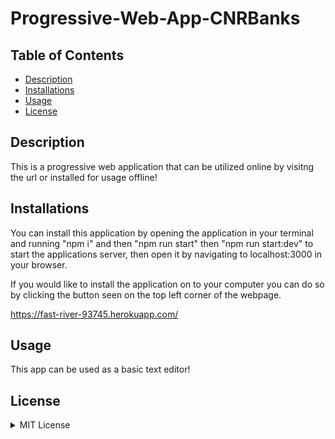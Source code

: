 # Progressive-Web-App-CNRBanks

## Table of Contents

- [Description](#description)
- [Installations](#installations)
- [Usage](#usage)
- [License](#license)

## Description

This is a progressive web application that can be utilized online by visitng the url or installed for usage offline!

## Installations

You can install this application by opening the application in your terminal and running "npm i" and then "npm run start" then "npm run start:dev" to start the applications server, then open it by navigating to localhost:3000 in your browser.

If you would like to install the application on to your computer you can do so by clicking the button seen on the top left corner of the webpage.

https://fast-river-93745.herokuapp.com/

## Usage

This app can be used as a basic text editor!

## License

<details><summary>MIT License</summary>

Copyright (c) 2022 Connor Banks

<blockquote>
Permission is hereby granted, free of charge, to any person obtaining a copy of this software and associated documentation files (the "Software"), to deal in the Software without restriction, including without limitation the rights to use, copy, modify, merge, publish, distribute, sublicense, and/or sell copies of the Software, and to permit persons to whom the Software is furnished to do so, subject to the following conditions:

The above copyright notice and this permission notice shall be included in all copies or substantial portions of the Software.

THE SOFTWARE IS PROVIDED "AS IS", WITHOUT WARRANTY OF ANY KIND, EXPRESS OR IMPLIED, INCLUDING BUT NOT LIMITED TO THE WARRANTIES OF MERCHANTABILITY, FITNESS FOR A PARTICULAR PURPOSE AND NONINFRINGEMENT. IN NO EVENT SHALL THE AUTHORS OR COPYRIGHT HOLDERS BE LIABLE FOR ANY CLAIM, DAMAGES OR OTHER LIABILITY, WHETHER IN AN ACTION OF CONTRACT, TORT OR OTHERWISE, ARISING FROM, OUT OF OR IN CONNECTION WITH THE SOFTWARE OR THE USE OR OTHER DEALINGS IN THE SOFTWARE.

</blockquote>
</details>
